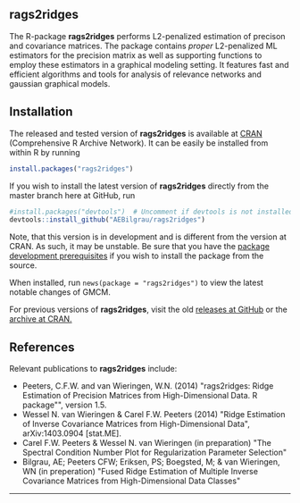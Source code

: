 **rags2ridges**
---------------

The R-package **rags2ridges** performs L2-penalized estimation of precison and covariance matrices. The package contains *proper* L2-penalized ML estimators for the precision matrix as well as supporting functions to employ these estimators in a graphical modeling setting. It features fast and efficient algorithms and tools for analysis of relevance networks and gaussian graphical models.

## Installation

The released and tested version of **rags2ridges** is available at
[CRAN](http://cran.r-project.org/package=rags2ridges) (Comprehensive R Archive Network). It can be easily be installed from within R by running

```R
install.packages("rags2ridges")
```

If you wish to install the latest version of **rags2ridges** directly from the master branch here at GitHub, run

```R
#install.packages("devtools")  # Uncomment if devtools is not installed
devtools::install_github("AEBilgrau/rags2ridges")
```

Note, that this version is in development and is different from the version at CRAN. As such, it may be unstable. Be sure that you have the
[package development prerequisites](http://www.rstudio.com/ide/docs/packages/prerequisites) if you wish to install the package from the source.

When installed, run `news(package = "rags2ridges")` to view the latest notable changes of GMCM.

For previous versions of **rags2ridges**, visit the old [releases at GitHub](https://github.com/AEBilgrau/rags2ridges/releases) or the [archive at CRAN.](http://cran.r-project.org/src/contrib/Archive/rags2ridges/)


## References

Relevant publications to **rags2ridges** include:

 * Peeters, C.F.W. and van Wieringen, W.N. (2014) "rags2ridges: Ridge Estimation of
   Precision Matrices from High-Dimensional Data. R package"", version 1.5.
 * Wessel N. van Wieringen & Carel F.W. Peeters (2014)
   "Ridge Estimation of Inverse Covariance Matrices from High-Dimensional
   Data", arXiv:1403.0904 [stat.ME].
 * Carel F.W. Peeters & Wessel N. van Wieringen (in preparation)
   "The Spectral Condition Number Plot for Regularization Parameter
   Selection"
 * Bilgrau, AE; Peeters CFW; Eriksen, PS; Boegsted, M; & van Wieringen, WN 
   (in preperation) "Fused Ridge Estimation of Multiple Inverse Covariance 
   Matrices from High-Dimensional Data Classes"
    
---
